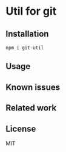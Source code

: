 # Util for git

## Installation

```
npm i git-util
```

## Usage

## Known issues

## Related work

## License

MIT
